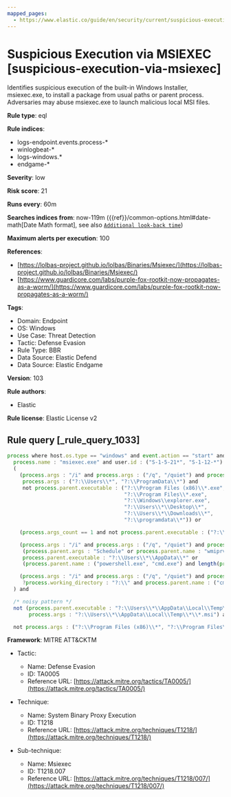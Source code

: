 ```yaml
---
mapped_pages:
  - https://www.elastic.co/guide/en/security/current/suspicious-execution-via-msiexec.html
---
```


# Suspicious Execution via MSIEXEC [suspicious-execution-via-msiexec]

Identifies suspicious execution of the built-in Windows Installer, msiexec.exe, to install a package from usual paths or parent process. Adversaries may abuse msiexec.exe to launch malicious local MSI files.

**Rule type**: eql

**Rule indices**:

* logs-endpoint.events.process-*
* winlogbeat-*
* logs-windows.*
* endgame-*

**Severity**: low

**Risk score**: 21

**Runs every**: 60m

**Searches indices from**: now-119m ({{ref}}/common-options.html#date-math[Date Math format], see also [`Additional look-back time`](docs-content://solutions/security/detect-and-alert/create-detection-rule.md#rule-schedule))

**Maximum alerts per execution**: 100

**References**:

* [https://lolbas-project.github.io/lolbas/Binaries/Msiexec/](https://lolbas-project.github.io/lolbas/Binaries/Msiexec/)
* [https://www.guardicore.com/labs/purple-fox-rootkit-now-propagates-as-a-worm/](https://www.guardicore.com/labs/purple-fox-rootkit-now-propagates-as-a-worm/)

**Tags**:

* Domain: Endpoint
* OS: Windows
* Use Case: Threat Detection
* Tactic: Defense Evasion
* Rule Type: BBR
* Data Source: Elastic Defend
* Data Source: Elastic Endgame

**Version**: 103

**Rule authors**:

* Elastic

**Rule license**: Elastic License v2

## Rule query [_rule_query_1033]

```js
process where host.os.type == "windows" and event.action == "start" and
  process.name : "msiexec.exe" and user.id : ("S-1-5-21*", "S-1-12-*") and process.parent.executable != null and
  (
    (process.args : "/i" and process.args : ("/q", "/quiet") and process.args_count == 4 and
     process.args : ("?:\\Users\\*", "?:\\ProgramData\\*") and
     not process.parent.executable : ("?:\\Program Files (x86)\\*.exe",
                                      "?:\\Program Files\\*.exe",
                                      "?:\\Windows\\explorer.exe",
                                      "?:\\Users\\*\\Desktop\\*",
                                      "?:\\Users\\*\\Downloads\\*",
                                      "?:\\programdata\\*")) or

    (process.args_count == 1 and not process.parent.executable : ("?:\\Windows\\explorer.exe", "?:\\Windows\\SysWOW64\\explorer.exe")) or

    (process.args : "/i" and process.args : ("/q", "/quiet") and process.args_count == 4 and
     (process.parent.args : "Schedule" or process.parent.name : "wmiprvse.exe" or
     process.parent.executable : "?:\\Users\\*\\AppData\\*" or
     (process.parent.name : ("powershell.exe", "cmd.exe") and length(process.parent.command_line) >= 200))) or

    (process.args : "/i" and process.args : ("/q", "/quiet") and process.args_count == 4 and
     ?process.working_directory : "?:\\" and process.parent.name : ("cmd.exe", "powershell.exe"))
  ) and

  /* noisy pattern */
  not (process.parent.executable : "?:\\Users\\*\\AppData\\Local\\Temp\\*" and ?process.parent.args_count >= 2 and
       process.args : "?:\\Users\\*\\AppData\\Local\\Temp\\*\\*.msi") and

  not process.args : ("?:\\Program Files (x86)\\*", "?:\\Program Files\\*")
```

**Framework**: MITRE ATT&CKTM

* Tactic:

    * Name: Defense Evasion
    * ID: TA0005
    * Reference URL: [https://attack.mitre.org/tactics/TA0005/](https://attack.mitre.org/tactics/TA0005/)

* Technique:

    * Name: System Binary Proxy Execution
    * ID: T1218
    * Reference URL: [https://attack.mitre.org/techniques/T1218/](https://attack.mitre.org/techniques/T1218/)

* Sub-technique:

    * Name: Msiexec
    * ID: T1218.007
    * Reference URL: [https://attack.mitre.org/techniques/T1218/007/](https://attack.mitre.org/techniques/T1218/007/)



